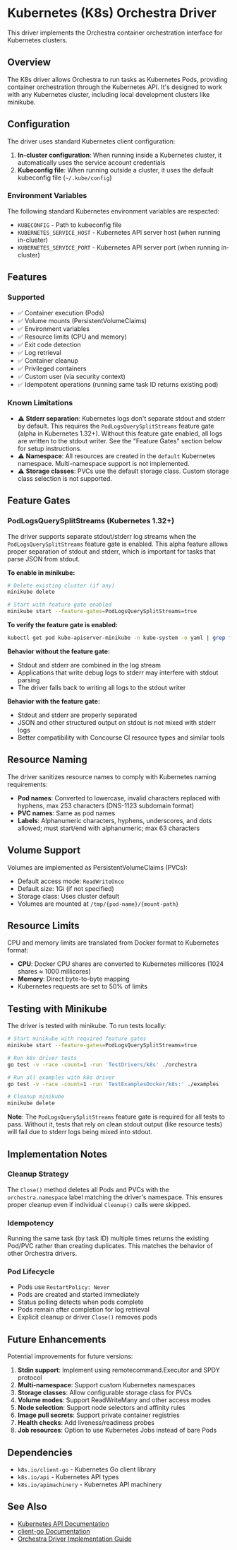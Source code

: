 # Kubernetes (K8s) Orchestra Driver

This driver implements the Orchestra container orchestration interface for
Kubernetes clusters.

## Overview

The K8s driver allows Orchestra to run tasks as Kubernetes Pods, providing
container orchestration through the Kubernetes API. It's designed to work with
any Kubernetes cluster, including local development clusters like minikube.

## Configuration

The driver uses standard Kubernetes client configuration:

1. **In-cluster configuration**: When running inside a Kubernetes cluster, it
   automatically uses the service account credentials
2. **Kubeconfig file**: When running outside a cluster, it uses the default
   kubeconfig file (`~/.kube/config`)

### Environment Variables

The following standard Kubernetes environment variables are respected:

- `KUBECONFIG` - Path to kubeconfig file
- `KUBERNETES_SERVICE_HOST` - Kubernetes API server host (when running
  in-cluster)
- `KUBERNETES_SERVICE_PORT` - Kubernetes API server port (when running
  in-cluster)

## Features

### Supported

- ✅ Container execution (Pods)
- ✅ Volume mounts (PersistentVolumeClaims)
- ✅ Environment variables
- ✅ Resource limits (CPU and memory)
- ✅ Exit code detection
- ✅ Log retrieval
- ✅ Container cleanup
- ✅ Privileged containers
- ✅ Custom user (via security context)
- ✅ Idempotent operations (running same task ID returns existing pod)

### Known Limitations

- ⚠️ **Stderr separation**: Kubernetes logs don't separate stdout and stderr by
  default. This requires the `PodLogsQuerySplitStreams` feature gate (alpha in
  Kubernetes 1.32+). Without this feature gate enabled, all logs are written to
  the stdout writer. See the "Feature Gates" section below for setup
  instructions.
- ⚠️ **Namespace**: All resources are created in the `default` Kubernetes
  namespace. Multi-namespace support is not implemented.
- ⚠️ **Storage classes**: PVCs use the default storage class. Custom storage
  class selection is not supported.

## Feature Gates

### PodLogsQuerySplitStreams (Kubernetes 1.32+)

The driver supports separate stdout/stderr log streams when the
`PodLogsQuerySplitStreams` feature gate is enabled. This alpha feature allows
proper separation of stdout and stderr, which is important for tasks that parse
JSON from stdout.

**To enable in minikube:**

```bash
# Delete existing cluster (if any)
minikube delete

# Start with feature gate enabled
minikube start --feature-gates=PodLogsQuerySplitStreams=true
```

**To verify the feature gate is enabled:**

```bash
kubectl get pod kube-apiserver-minikube -n kube-system -o yaml | grep feature-gates
```

**Behavior without the feature gate:**

- Stdout and stderr are combined in the log stream
- Applications that write debug logs to stderr may interfere with stdout parsing
- The driver falls back to writing all logs to the stdout writer

**Behavior with the feature gate:**

- Stdout and stderr are properly separated
- JSON and other structured output on stdout is not mixed with stderr logs
- Better compatibility with Concourse CI resource types and similar tools

## Resource Naming

The driver sanitizes resource names to comply with Kubernetes naming
requirements:

- **Pod names**: Converted to lowercase, invalid characters replaced with
  hyphens, max 253 characters (DNS-1123 subdomain format)
- **PVC names**: Same as pod names
- **Labels**: Alphanumeric characters, hyphens, underscores, and dots allowed;
  must start/end with alphanumeric; max 63 characters

## Volume Support

Volumes are implemented as PersistentVolumeClaims (PVCs):

- Default access mode: `ReadWriteOnce`
- Default size: 1Gi (if not specified)
- Storage class: Uses cluster default
- Volumes are mounted at `/tmp/{pod-name}/{mount-path}`

## Resource Limits

CPU and memory limits are translated from Docker format to Kubernetes format:

- **CPU**: Docker CPU shares are converted to Kubernetes millicores (1024 shares
  ≈ 1000 millicores)
- **Memory**: Direct byte-to-byte mapping
- Kubernetes requests are set to 50% of limits

## Testing with Minikube

The driver is tested with minikube. To run tests locally:

```bash
# Start minikube with required feature gates
minikube start --feature-gates=PodLogsQuerySplitStreams=true

# Run k8s driver tests
go test -v -race -count=1 -run 'TestDrivers/k8s' ./orchestra

# Run all examples with k8s driver
go test -v -race -count=1 -run 'TestExamplesDocker/k8s:' ./examples

# Cleanup minikube
minikube delete
```

**Note**: The `PodLogsQuerySplitStreams` feature gate is required for all tests
to pass. Without it, tests that rely on clean stdout output (like resource
tests) will fail due to stderr logs being mixed into stdout.

## Implementation Notes

### Cleanup Strategy

The `Close()` method deletes all Pods and PVCs with the `orchestra.namespace`
label matching the driver's namespace. This ensures proper cleanup even if
individual `Cleanup()` calls were skipped.

### Idempotency

Running the same task (by task ID) multiple times returns the existing Pod/PVC
rather than creating duplicates. This matches the behavior of other Orchestra
drivers.

### Pod Lifecycle

- Pods use `RestartPolicy: Never`
- Pods are created and started immediately
- Status polling detects when pods complete
- Pods remain after completion for log retrieval
- Explicit cleanup or driver `Close()` removes pods

## Future Enhancements

Potential improvements for future versions:

1. **Stdin support**: Implement using remotecommand.Executor and SPDY protocol
2. **Multi-namespace**: Support custom Kubernetes namespaces
3. **Storage classes**: Allow configurable storage class for PVCs
4. **Volume modes**: Support ReadWriteMany and other access modes
5. **Node selection**: Support node selectors and affinity rules
6. **Image pull secrets**: Support private container registries
7. **Health checks**: Add liveness/readiness probes
8. **Job resources**: Option to use Kubernetes Jobs instead of bare Pods

## Dependencies

- `k8s.io/client-go` - Kubernetes Go client library
- `k8s.io/api` - Kubernetes API types
- `k8s.io/apimachinery` - Kubernetes API machinery

## See Also

- [Kubernetes API Documentation](https://kubernetes.io/docs/reference/kubernetes-api/)
- [client-go Documentation](https://github.com/kubernetes/client-go)
- [Orchestra Driver Implementation Guide](../docs/implementing-new-driver.md)
